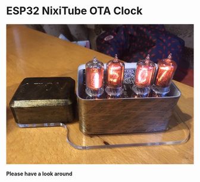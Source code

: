 # ESP32 NixiTube OTA Clock

<p align="center"> 
<img src="https://github.com/lemmi25/NixiTubeClock/blob/master/images/Main.JPG">
</p>

**Please have a look around**
